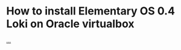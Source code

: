 How to install Elementary OS 0.4 Loki on Oracle virtualbox
==========================================================
  <a href="https://connectwww.com/how-to-install-elementary-os-0-4-loki-on-oracle-virtualbox/5011/" class="btn btn-info">...</a>
